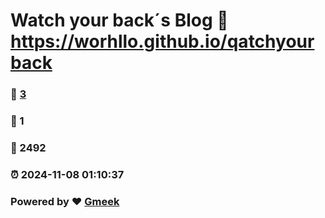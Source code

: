 # Watch your back´s Blog  :link: https://worhllo.github.io/qatchyourback 
### :page_facing_up: [3](https://worhllo.github.io/qatchyourback/tag.html) 
### :speech_balloon: 1 
### :hibiscus: 2492 
### :alarm_clock: 2024-11-08 01:10:37 
### Powered by :heart: [Gmeek](https://github.com/Meekdai/Gmeek)
